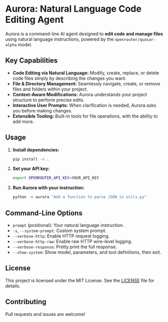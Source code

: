# Aurora: Natural Language Code Editing Agent

Aurora is a command-line AI agent designed to **edit code and manage files** using natural language instructions, powered by the `openrouter/quasar-alpha` model.

## Key Capabilities

- **Code Editing via Natural Language:** Modify, create, replace, or delete code files simply by describing the changes you want.
- **File & Directory Management:** Seamlessly navigate, create, or remove files and folders within your project.
- **Context-Aware Modifications:** Aurora understands your project structure to perform precise edits.
- **Interactive User Prompts:** When clarification is needed, Aurora asks you before making changes.
- **Extensible Tooling:** Built-in tools for file operations, with the ability to add more.

## Usage

1. **Install dependencies:**
   ```bash
   pip install -e .
   ```

2. **Set your API key:**
   ```bash
   export OPENROUTER_API_KEY=YOUR_API_KEY
   ```

3. **Run Aurora with your instruction:**
   ```bash
   python -m aurora "Add a function to parse JSON in utils.py"
   ```

## Command-Line Options

- `prompt` (positional): Your natural language instruction.
- `-s`, `--system-prompt`: Custom system prompt.
- `--verbose-http`: Enable HTTP request logging.
- `--verbose-http-raw`: Enable raw HTTP wire-level logging.
- `--verbose-response`: Pretty print the full response.
- `--show-system`: Show model, parameters, and tool definitions, then exit.

## License

This project is licensed under the MIT License. See the [LICENSE](LICENSE) file for details.

## Contributing

Pull requests and issues are welcome!
